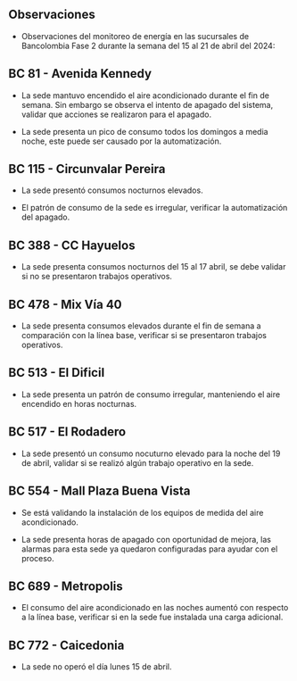 ## Observaciones

<div align="right">

<!--<span style="font-size: smaller;"> Reporte semanal elaborado 02/01/2024</span> -->

</div>

- Observaciones del monitoreo de energía en las sucursales de Bancolombia Fase 2 durante la semana del 15 al 21 de abril del 2024:

<!--## BC 73 - Pereira

<!-- - El lunes 1 de abril la carga de aire acondicionado fue mayor que los otros días -->

 ## BC 81 - Avenida Kennedy

- La sede mantuvo encendido el aire acondicionado durante el fin de semana. Sin embargo se observa el intento de apagado del sistema, validar que acciones se realizaron para el apagado.

- La sede presenta un pico de consumo todos los domingos a media noche, este puede ser causado por la automatización.

<!-- ## BC 111 - Corozal

<!-- - La sede presentó un consumo nocturno elevado la noche del 11 de Marzo. -->
<!-- Se corrige novedad de la carga del AA, para el 2 de mayo se puede tomar sede como referencia. Carga del aire era muy pequeña -->
## BC 115 - Circunvalar Pereira

- La sede presentó consumos nocturnos elevados.

- El patrón de consumo de la sede es irregular, verificar la automatización del apagado. 

<!-- -El cambio que presento la sede fue porque se pusieron las cargas de los cajeros que siempre funcionan -->

<!-- - La sede modificó su patrón de consumo histórico a partir del 30 de noviembre de 2023, especialmente en lo que respecta a los consumos nocturnos.-->

<!-- Se normaliza la novedad en la carga de aire acondicionado fuera del horario laboral a partir del 25 de noviembre, lo que resultará en una disminución en el consumo de energía y se reflejará en ahorros.-->
<!-- ## BC 265 Valle de Lili

- 


<!--## BC 332 - Zipaquira

- Se validan los consumos con la facturación y se determina que son estables. -->

<!-- ## BC 367 - Granada Meta 

- La sede normalizó su patrón de consumo.-->

<!--## BC 384 - Anapoima 

- Los días miércoles la sede apaga a el aire acondicionado a las 20:00 horas se sugiere realizar el apagado al igual que los otros días cuya hora es a las 19:00 horas.-->

## BC 388 - CC Hayuelos


- La sede presenta consumos nocturnos del 15 al 17 abril, se debe validar si no se presentaron trabajos operativos.

## BC 478 - Mix Vía 40 

- La sede presenta consumos elevados durante el fin de semana a comparación con la línea base, verificar si se presentaron trabajos operativos.

## BC 513 - El Dificil

<!-- - Para la sede se debe validar la instalación de las medidas de los equipos de aire.-->

- La sede presenta un patrón de consumo irregular, manteniendo el aire encendido en horas nocturnas.


<!--## BC 516 - Santa Marta-->

 ## BC 517 - El Rodadero 
- La sede presentó un consumo nocuturno elevado para la noche del 19 de abril, validar si se realizó algún trabajo operativo en la sede.

<!-- - La sede presenta que la carga del aire es mayor a la totalizadora. -->

 ## BC 554 - Mall Plaza Buena Vista

- Se está validando la instalación de los equipos de medida del aire acondicionado.

- La sede presenta horas de apagado con oportunidad de mejora, las alarmas para esta sede ya quedaron configuradas para ayudar con el proceso.

<!--## BC 681 - Cerete

- Se está validando la instalación de los equipos de medida del aire acondicionado.

- La sede normalizó su patrón de consumo.-->

<!--## BC 687 - Planeta Rica

- -->

## BC 689 - Metropolis 

- El consumo del aire acondicionado en las noches aumentó con respecto a la línea base, verificar si en la sede fue instalada una carga adicional.

<!--## BC 733 - La Unión Valle

- Durante la semana se realizaron trabajos de mantenimiento operativo en la sede. -->

<!-- - La sede presenta altos consumos nocturnos durante toda la semana. -->

## BC 772 - Caicedonia

- La sede no operó el día lunes 15 de abril.

<!--## BC 775 - Bulevar 54 -->

 <!--## BC 777 - Parque Washington 

- La sede mejoró en las horas de apagado.

<!-- ## BC 781 - Prado Plaza

- -->

<!-- ## BC 802 - Puerto Lopez 

- La sede presenta un pico de consumo el sábado en la mañana.